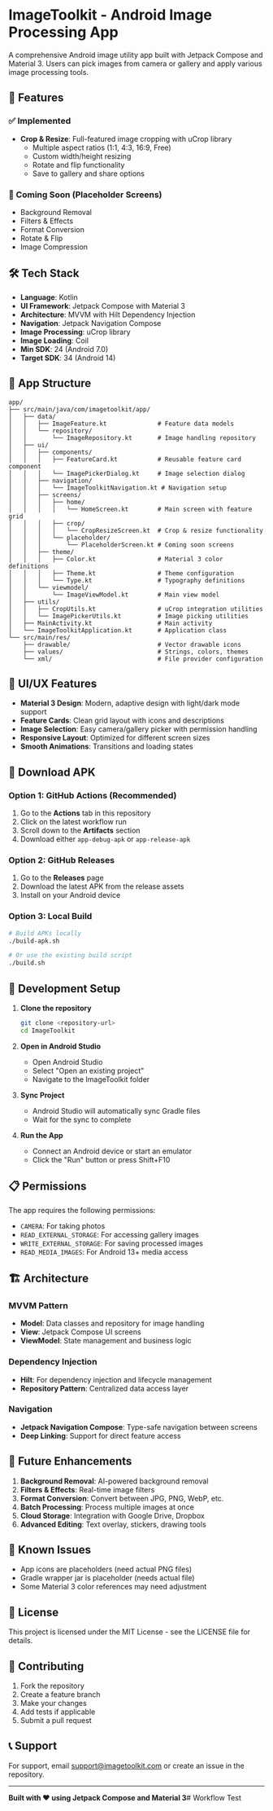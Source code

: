 # ImageToolkit - Android Image Processing App

A comprehensive Android image utility app built with Jetpack Compose and Material 3. Users can pick images from camera or gallery and apply various image processing tools.

## 🚀 Features

### ✅ Implemented
- **Crop & Resize**: Full-featured image cropping with uCrop library
  - Multiple aspect ratios (1:1, 4:3, 16:9, Free)
  - Custom width/height resizing
  - Rotate and flip functionality
  - Save to gallery and share options

### 🔄 Coming Soon (Placeholder Screens)
- Background Removal
- Filters & Effects
- Format Conversion
- Rotate & Flip
- Image Compression

## 🛠️ Tech Stack

- **Language**: Kotlin
- **UI Framework**: Jetpack Compose with Material 3
- **Architecture**: MVVM with Hilt Dependency Injection
- **Navigation**: Jetpack Navigation Compose
- **Image Processing**: uCrop library
- **Image Loading**: Coil
- **Min SDK**: 24 (Android 7.0)
- **Target SDK**: 34 (Android 14)

## 📱 App Structure

```
app/
├── src/main/java/com/imagetoolkit/app/
│   ├── data/
│   │   ├── ImageFeature.kt              # Feature data models
│   │   └── repository/
│   │       └── ImageRepository.kt       # Image handling repository
│   ├── ui/
│   │   ├── components/
│   │   │   ├── FeatureCard.kt           # Reusable feature card component
│   │   │   └── ImagePickerDialog.kt     # Image selection dialog
│   │   ├── navigation/
│   │   │   └── ImageToolkitNavigation.kt # Navigation setup
│   │   ├── screens/
│   │   │   ├── home/
│   │   │   │   └── HomeScreen.kt        # Main screen with feature grid
│   │   │   ├── crop/
│   │   │   │   └── CropResizeScreen.kt  # Crop & resize functionality
│   │   │   └── placeholder/
│   │   │       └── PlaceholderScreen.kt # Coming soon screens
│   │   ├── theme/
│   │   │   ├── Color.kt                 # Material 3 color definitions
│   │   │   ├── Theme.kt                 # Theme configuration
│   │   │   └── Type.kt                  # Typography definitions
│   │   └── viewmodel/
│   │       └── ImageViewModel.kt        # Main view model
│   ├── utils/
│   │   ├── CropUtils.kt                 # uCrop integration utilities
│   │   └── ImagePickerUtils.kt          # Image picking utilities
│   ├── MainActivity.kt                  # Main activity
│   └── ImageToolkitApplication.kt       # Application class
└── src/main/res/
    ├── drawable/                        # Vector drawable icons
    ├── values/                          # Strings, colors, themes
    └── xml/                             # File provider configuration
```

## 🎨 UI/UX Features

- **Material 3 Design**: Modern, adaptive design with light/dark mode support
- **Feature Cards**: Clean grid layout with icons and descriptions
- **Image Selection**: Easy camera/gallery picker with permission handling
- **Responsive Layout**: Optimized for different screen sizes
- **Smooth Animations**: Transitions and loading states

## 📱 Download APK

### Option 1: GitHub Actions (Recommended)
1. Go to the **Actions** tab in this repository
2. Click on the latest workflow run
3. Scroll down to the **Artifacts** section
4. Download either `app-debug-apk` or `app-release-apk`

### Option 2: GitHub Releases
1. Go to the **Releases** page
2. Download the latest APK from the release assets
3. Install on your Android device

### Option 3: Local Build
```bash
# Build APKs locally
./build-apk.sh

# Or use the existing build script
./build.sh
```

## 🔧 Development Setup

1. **Clone the repository**
   ```bash
   git clone <repository-url>
   cd ImageToolkit
   ```

2. **Open in Android Studio**
   - Open Android Studio
   - Select "Open an existing project"
   - Navigate to the ImageToolkit folder

3. **Sync Project**
   - Android Studio will automatically sync Gradle files
   - Wait for the sync to complete

4. **Run the App**
   - Connect an Android device or start an emulator
   - Click the "Run" button or press Shift+F10

## 📋 Permissions

The app requires the following permissions:
- `CAMERA`: For taking photos
- `READ_EXTERNAL_STORAGE`: For accessing gallery images
- `WRITE_EXTERNAL_STORAGE`: For saving processed images
- `READ_MEDIA_IMAGES`: For Android 13+ media access

## 🏗️ Architecture

### MVVM Pattern
- **Model**: Data classes and repository for image handling
- **View**: Jetpack Compose UI screens
- **ViewModel**: State management and business logic

### Dependency Injection
- **Hilt**: For dependency injection and lifecycle management
- **Repository Pattern**: Centralized data access layer

### Navigation
- **Jetpack Navigation Compose**: Type-safe navigation between screens
- **Deep Linking**: Support for direct feature access

## 🔮 Future Enhancements

1. **Background Removal**: AI-powered background removal
2. **Filters & Effects**: Real-time image filters
3. **Format Conversion**: Convert between JPG, PNG, WebP, etc.
4. **Batch Processing**: Process multiple images at once
5. **Cloud Storage**: Integration with Google Drive, Dropbox
6. **Advanced Editing**: Text overlay, stickers, drawing tools

## 🐛 Known Issues

- App icons are placeholders (need actual PNG files)
- Gradle wrapper jar is placeholder (needs actual file)
- Some Material 3 color references may need adjustment

## 📄 License

This project is licensed under the MIT License - see the LICENSE file for details.

## 🤝 Contributing

1. Fork the repository
2. Create a feature branch
3. Make your changes
4. Add tests if applicable
5. Submit a pull request

## 📞 Support

For support, email support@imagetoolkit.com or create an issue in the repository.

---

**Built with ❤️ using Jetpack Compose and Material 3**# Workflow Test
